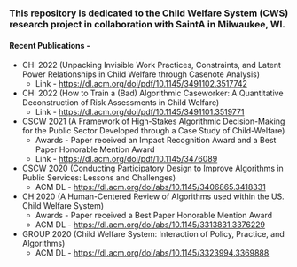 ### This repository is dedicated to the Child Welfare System (CWS) research project in collaboration with SaintA in Milwaukee, WI.

#### Recent Publications -
* CHI 2022 (Unpacking Invisible Work Practices, Constraints, and Latent Power Relationships in Child Welfare through Casenote Analysis)
  * Link - https://dl.acm.org/doi/pdf/10.1145/3491102.3517742
* CHI 2022 (How to Train a (Bad) Algorithmic Caseworker: A Quantitative Deconstruction of Risk Assessments in Child Welfare)
  * Link - https://dl.acm.org/doi/pdf/10.1145/3491101.3519771
* CSCW 2021 (A Framework of High-Stakes Algorithmic Decision-Making for the Public Sector Developed through a Case Study of Child-Welfare)
  * Awards - Paper received an Impact Recognition Award and a Best Paper Honorable Mention Award
  * Link - https://dl.acm.org/doi/pdf/10.1145/3476089
* CSCW 2020 (Conducting Participatory Design to Improve Algorithms in Public Services: Lessons and Challenges)
  * ACM DL - https://dl.acm.org/doi/abs/10.1145/3406865.3418331
* CHI2020 (A Human-Centered Review of Algorithms used within the US. Child Welfare System)
  * Awards - Paper received a Best Paper Honorable Mention Award
  * ACM DL - https://dl.acm.org/doi/abs/10.1145/3313831.3376229
* GROUP 2020 (Child Welfare System: Interaction of Policy, Practice, and Algorithms)
  * ACM DL - https://dl.acm.org/doi/abs/10.1145/3323994.3369888
